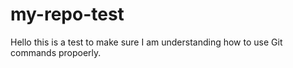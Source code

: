 # my-repo-test

Hello this is a test to make sure I am understanding how to use Git commands propoerly.
